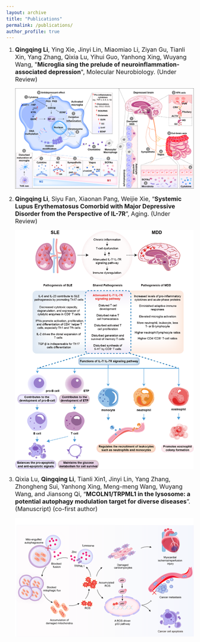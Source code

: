 ```yaml
---
layout: archive
title: "Publications"
permalink: /publications/
author_profile: true
---
```

1. <span style="font-size:16px;">**Qingqing Li**, Ying Xie, Jinyi Lin, Miaomiao Li, Ziyan Gu, Tianli Xin, Yang Zhang, Qixia Lu, Yihui Guo, Yanhong Xing, Wuyang Wang, "**Microglia sing the prelude of neuroinflammation-associated depression**", Molecular Neurobiology. (Under Review)</span>

   <img src="/images/1.png" width="500">

2. <span style="font-size:16px;">**Qingqing Li**, Siyu Fan, Xiaonan Pang, Weijie Xie, “**Systemic Lupus Erythematosus Comorbid with Major Depressive Disorder from the Perspective of IL-7R**”, Aging. (Under Review)</span>

   <img src="/images/2.png" width="500">

3. <span style="font-size:16px;">Qixia Lu, **Qingqing Li**, Tianli Xin1, Jinyi Lin, Yang Zhang, Zhongheng Sui, Yanhong Xing, Meng-meng Wang, Wuyang Wang, and Jiansong Qi, “**MCOLN1/TRPML1 in the lysosome: a potential autophagy modulation target for diverse diseases**”. (Manuscript) (co-first author)</span>

   <img src="/images/3.png" width="500">
